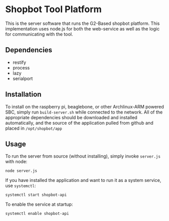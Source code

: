 # Shopbot Tool Platform

This is the server software that runs the G2-Based shopbot platform.  This implementation uses node.js for both the web-service as well as the logic for communicating with the tool.

## Dependencies

* restify
* process
* lazy
* serialport

## Installation

To install on the raspberry pi, beaglebone, or other Archlinux-ARM powered SBC, simply run `build-server.sh` while connected to the network.  All of the appropriate dependencies should be downloaded and installed automatically, and the source of the application pulled from github and placed in `/opt/shopbot/app`

## Usage

To run the server from source (without installing), simply invoke `server.js` with node:

```
node server.js
```

If you have installed the application and want to run it as a system service, use `systemctl`:

```
systemctl start shopbot-api
```

To enable the service at startup:

```
systemctl enable shopbot-api
```
